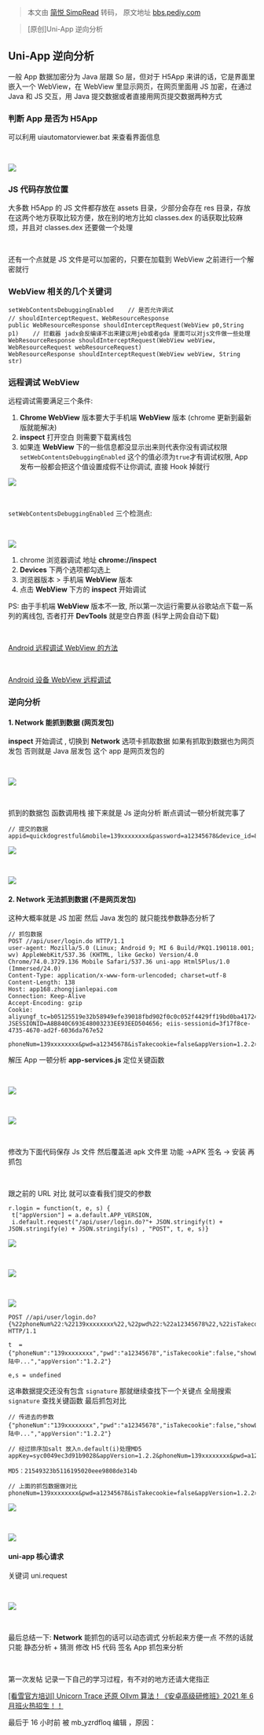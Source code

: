 > 本文由 [简悦 SimpRead](http://ksria.com/simpread/) 转码， 原文地址 [bbs.pediy.com](https://bbs.pediy.com/thread-268054.htm)

> [原创]Uni-App 逆向分析

Uni-App 逆向分析
------------

一般 App 数据加密分为 Java 层跟 So 层，但对于 H5App 来讲的话，它是界面里嵌入一个 WebView，在 WebView 里显示网页，在网页里面用 JS 加密，在通过 Java 和 JS 交互，用 Java 提交数据或者直接用网页提交数据两种方式

### 判断 App 是否为 H5App

可以利用 uiautomatorviewer.bat 来查看界面信息

 

![](https://bbs.pediy.com/upload/attach/202106/918604_CQUPK3VUT387WR9.png)

### JS 代码存放位置

大多数 H5App 的 JS 文件都存放在 assets 目录，少部分会存在 res 目录，存放在这两个地方获取比较方便，放在别的地方比如 classes.dex 的话获取比较麻烦，并且对 classes.dex 还要做一个处理

 

还有一个点就是 JS 文件是可以加密的，只要在加载到 WebView 之前进行一个解密就行

### WebView 相关的几个关键词

```
setWebContentsDebuggingEnabled    // 是否允许调试
// shouldInterceptRequest、WebResourceResponse
public WebResourceResponse shouldInterceptRequest(WebView p0,String p1)    // 拦截器 jadx会反编译不出来建议用jeb或者gda 里面可以对js文件做一些处理
WebResourceResponse shouldInterceptRequest(WebView webView, WebResourceRequest webResourceRequest)
WebResourceResponse shouldInterceptRequest(WebView webView, String str)

```

### 远程调试 WebView

远程调试需要满足三个条件:

1.  **Chrome WebView** 版本要大于手机端 **WebView** 版本 (chrome 更新到最新版就能解决)
2.  **inspect** 打开空白 则需要下载离线包
3.  如果连 **WebView** 下的一些信息都没显示出来则代表你没有调试权限 `setWebContentsDebuggingEnabled` 这个的值必须为`true`才有调试权限, App 发布一般都会把这个值设置成假不让你调试, 直接 Hook 掉就行

![](https://bbs.pediy.com/upload/attach/202106/918604_U4A8MG5UMP9NDVS.png)

 

`setWebContentsDebuggingEnabled` 三个检测点:

 

![](https://bbs.pediy.com/upload/attach/202106/918604_QYAKFM5Z9U626EW.png)

1.  chrome 浏览器调试 地址 **chrome://inspect**
2.  **Devices** 下两个选项都勾选上
3.  浏览器版本 > 手机端 **WebView** 版本
4.  点击 **WebView** 下方的 **inspect** 开始调试

PS: 由于手机端 **WebView** 版本不一致, 所以第一次运行需要从谷歌站点下载一系列的离线包, 否者打开 **DevTools** 就是空白界面 (科学上网会自动下载)

 

[Android 远程调试 WebView 的方法](https://zhuanlan.zhihu.com/p/95740830)

 

[Android 设备 WebView 远程调试](https://blog.csdn.net/dong123dddd/article/details/70217248)

### 逆向分析

#### 1. **Network** 能抓到数据 (网页发包)

**inspect** 开始调试 , 切换到 **Network** 选项卡抓取数据 如果有抓取到数据也为网页发包 否则就是 Java 层发包 这个 app 是网页发包的

 

![](https://bbs.pediy.com/upload/attach/202106/918604_6VCJAZZPQMPP4KM.png)

 

抓到的数据包 函数调用栈 接下来就是 Js 逆向分析 断点调试一顿分析就完事了

```
// 提交的数据
appid=quickdogrestful&mobile=139xxxxxxxx&password=a12345678&device_id=863254033385807%2C863254033385815&device_info=MI%206%20Xiaomi&app_version=1.0.3.4&nonce=a×tamp=1623410323.775&sign=573080b9042317ee8b30ab6411c9b56e

```

![](https://bbs.pediy.com/upload/attach/202106/918604_D9QRFFZ5RRFAET6.png)

 

![](https://bbs.pediy.com/upload/attach/202106/918604_SGKUM6WPY887B7E.png)

#### 2. **Network** 无法抓到数据 (不是网页发包)

这种大概率就是 JS 加密 然后 Java 发包的 就只能找参数静态分析了

```
// 抓包数据
POST //api/user/login.do HTTP/1.1
user-agent: Mozilla/5.0 (Linux; Android 9; MI 6 Build/PKQ1.190118.001; wv) AppleWebKit/537.36 (KHTML, like Gecko) Version/4.0 Chrome/74.0.3729.136 Mobile Safari/537.36 uni-app Html5Plus/1.0 (Immersed/24.0)
Content-Type: application/x-www-form-urlencoded; charset=utf-8
Content-Length: 138
Host: app168.zhongjianlepai.com
Connection: Keep-Alive
Accept-Encoding: gzip
Cookie: aliyungf_tc=b05125519e32b58949efe39018fbd902f0c0c052f4429ff19bd0ba4172416ff6; JSESSIONID=A8B840C693E48003233EE93EED504656; eiis-sessionid=3f17f8ce-4735-4670-ad2f-6036da767e52
 
phoneNum=139xxxxxxxx&pwd=a12345678&isTakecookie=false&appVersion=1.2.2×tamps=1623410775656&signature=21549323b5116195020eee9808de314b

```

解压 App 一顿分析 **app-services.js** 定位关键函数

 

![](https://bbs.pediy.com/upload/attach/202106/918604_KRFNUM9FJ25T5BV.png)

 

![](https://bbs.pediy.com/upload/attach/202106/918604_E4MC3KHXCV5C3JY.png)

 

修改为下面代码保存 Js 文件 然后覆盖进 apk 文件里 功能 ->APK 签名 -> 安装 再抓包

 

跟之前的 URL 对比 就可以查看我们提交的参数

```
r.login = function(t, e, s) {
 t["appVersion"] = a.default.APP_VERSION,
 i.default.request("/api/user/login.do?"+ JSON.stringify(t) + JSON.stringify(e) + JSON.stringify(s) , "POST", t, e, s)}

```

![](https://bbs.pediy.com/upload/attach/202106/918604_RVQVWGR5FQAC89S.png)

 

![](https://bbs.pediy.com/upload/attach/202106/918604_VHJYWGXB263T77M.png)

 

![](https://bbs.pediy.com/upload/attach/202106/918604_EAS9GWU8PE5DE83.png)

```
POST //api/user/login.do?{%22phoneNum%22:%22139xxxxxxxx%22,%22pwd%22:%22a12345678%22,%22isTakecookie%22:false,%22showLoading%22:true,%22loaddingText%22:%22%E7%99%BB%E9%99%86%E4%B8%AD...%22,%22appVersion%22:%221.2.2%22}undefinedundefined HTTP/1.1
 
t  = {"phoneNum":"139xxxxxxxx","pwd":"a12345678","isTakecookie":false,"showLoading":true,"loaddingText":"登陆中...","appVersion":"1.2.2"}
 
e,s = undefined

```

这串数据提交还没有包含 `signature` 那就继续查找下一个关键点 全局搜索`signature` 查找关键函数 最后抓包对比

```
// 传进去的参数
{"phoneNum":"139xxxxxxxx","pwd":"a12345678","isTakecookie":false,"showLoading":true,"loaddingText":"登陆中...","appVersion":"1.2.2"}
 
// 经过排序加salt 放入n.default(i)处理MD5
appKey=syc0049ec3d91b9028&appVersion=1.2.2&phoneNum=139xxxxxxxx&pwd=a12345678×tamps=1623410775656&key=2e4dea7ba1dc4d1991cbcdd7756e548e
 
MD5：21549323b5116195020eee9808de314b
 
// 上面的抓包数据做对比
phoneNum=139xxxxxxxx&pwd=a12345678&isTakecookie=false&appVersion=1.2.2×tamps=1623410775656&signature=21549323b5116195020eee9808de314b

```

![](https://bbs.pediy.com/upload/attach/202106/918604_6XFBD34AJHY6HC5.png)

 

![](https://bbs.pediy.com/upload/attach/202106/918604_2HDBENESS4KXZAH.png)

#### uni-app 核心请求

关键词 uni.request

 

![](https://bbs.pediy.com/upload/attach/202106/918604_6NCGH7Z7HBQSBYS.png)

 

最后总结一下: **Network** 能抓包的话可以动态调式 分析起来方便一点 不然的话就只能 静态分析 + 猜测 修改 H5 代码 签名 App 抓包来分析

 

第一次发帖 记录一下自己的学习过程，有不对的地方还请大佬指正

[[看雪官方培训] Unicorn Trace 还原 Ollvm 算法！《安卓高级研修班》2021 年 6 月班火热招生！！](https://bbs.pediy.com/thread-267018.htm)

最后于 16 小时前 被 mb_yzrdfloq 编辑 ，原因：
